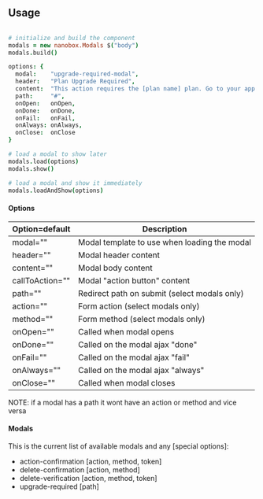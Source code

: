 
## Usage
```coffeescript

# initialize and build the component
modals = new nanobox.Modals $("body")
modals.build()

options: {
  modal:    "upgrade-required-modal",
  header:   "Plan Upgrade Required",
  content:  "This action requires the [plan name] plan. Go to your app’s billing section to upgrade your plan.",
  path:     "#",
  onOpen:   onOpen,
  onDone:   onDone,
  onFail:   onFail,
  onAlways: onAlways,
  onClose:  onClose
}

# load a modal to show later
modals.load(options)
modals.show()

# load a modal and show it immediately
modals.loadAndShow(options)
```

#### Options
| Option=default | Description |
|---|---|
| modal="" | Modal template to use when loading the modal |
| header="" | Modal header content |
| content="" | Modal body content |
| callToAction="" | Modal "action button" content |
| path="" | Redirect path on submit (select modals only) |
| action="" | Form action (select modals only) |
| method="" | Form method (select modals only) |
| onOpen="" | Called when modal opens |
| onDone="" | Called on the modal ajax "done" |
| onFail="" | Called on the modal ajax "fail" |
| onAlways="" | Called on the modal ajax "always" |
| onClose="" | Called when modal closes |

NOTE: if a modal has a path it wont have an action or method and vice versa

#### Modals
This is the current list of available modals and any [special options]:
* action-confirmation [action, method, token]
* delete-confirmation [action, method]
* delete-verification [action, method, token]
* upgrade-required [path]

